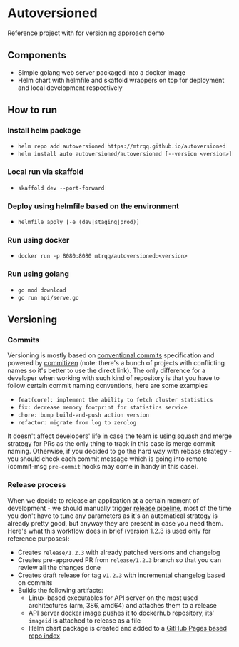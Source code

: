 # Autoversioned

Reference project with for versioning approach demo

## Components

* Simple golang web server packaged into a docker image
* Helm chart with helmfile and skaffold wrappers on top for deployment and local development respectively

## How to run

### Install helm package

* `helm repo add autoversioned https://mtrqq.github.io/autoversioned`
* `helm install auto autoversioned/autoversioned [--version <version>]`

### Local run via skaffold

* `skaffold dev --port-forward`

### Deploy using helmfile based on the environment

* `helmfile apply [-e (dev|staging|prod)]`

### Run using docker

* `docker run -p 8080:8080 mtrqq/autoversioned:<version>`

### Run using golang

* `go mod download`
* `go run api/serve.go`

## Versioning

### Commits

Versioning is mostly based on [conventional commits](https://www.conventionalcommits.org/en/v1.0.0/) specification and powered by [commitizen](https://commitizen-tools.github.io/commitizen/) (note: there's a bunch of projects with conflicting names so it's better to use the direct link). The only difference for a developer when working with such kind of repository is that you have to follow certain commit naming conventions, here are some examples

* `feat(core): implement the ability to fetch cluster statistics`
* `fix: decrease memory footprint for statistics service`
* `chore: bump build-and-push action version`
* `refactor: migrate from log to zerolog`

It doesn't affect developers' life in case the team is using squash and merge strategy for PRs as the only thing to track in this case is merge commit naming. Otherwise, if you decided to go the hard way with rebase strategy - you should check each commit message which is going into remote (commit-msg `pre-commit` hooks may come in handy in this case).

### Release process

When we decide to release an application at a certain moment of development - we should manually trigger [release pipeline](.github/workflows/release.yaml), most of the time you don't have to tune any parameters as it's an automatical strategy is already pretty good, but anyway they are present in case you need them. Here's what this workflow does in brief (version 1.2.3 is used only for reference purposes):

* Creates `release/1.2.3` with already patched versions and changelog
* Creates pre-approved PR from `release/1.2.3` branch so that you can review all the changes done
* Creates draft release for tag `v1.2.3` with incremental changelog based on commits
* Builds the following artifacts:
  * Linux-based executables for API server on the most used architectures (arm, 386, amd64) and attaches them to a release
  * API server docker image pushes it to dockerhub repository, its' `imageid` is attached to release as a file
  * Helm chart package is created and added to a [GitHub Pages based repo index](https://mtrqq.github.io/autoversioned)
